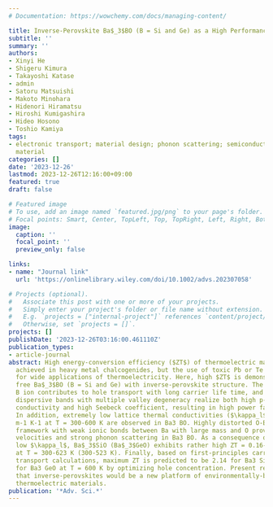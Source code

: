 ```yaml
---
# Documentation: https://wowchemy.com/docs/managing-content/

title: Inverse-Perovskite Ba$_3$BO (B = Si and Ge) as a High Performance Environmentally Benign Thermoelectric Material with Low Lattice Thermal Conductivity
subtitle: ''
summary: ''
authors:
- Xinyi He
- Shigeru Kimura
- Takayoshi Katase
- admin
- Satoru Matsuishi
- Makoto Minohara
- Hidenori Hiramatsu
- Hiroshi Kumigashira
- Hideo Hosono
- Toshio Kamiya
tags:
- electronic transport; material design; phonon scattering; semiconductor; thermoelectric
  material
categories: []
date: '2023-12-26'
lastmod: 2023-12-26T12:16:00+09:00
featured: true
draft: false

# Featured image
# To use, add an image named `featured.jpg/png` to your page's folder.
# Focal points: Smart, Center, TopLeft, Top, TopRight, Left, Right, BottomLeft, Bottom, BottomRight.
image:
  caption: ''
  focal_point: ''
  preview_only: false

links:
- name: "Journal link"
  url: 'https://onlinelibrary.wiley.com/doi/10.1002/advs.202307058'

# Projects (optional).
#   Associate this post with one or more of your projects.
#   Simply enter your project's folder or file name without extension.
#   E.g. `projects = ["internal-project"]` references `content/project/deep-learning/index.md`.
#   Otherwise, set `projects = []`.
projects: []
publishDate: '2023-12-26T03:16:00.461110Z'
publication_types:
- article-journal
abstract: High energy-conversion efficiency ($ZT$) of thermoelectric materials has been
  achieved in heavy metal chalcogenides, but the use of toxic Pb or Te is an obstacle
  for wide applications of thermoelectricity. Here, high $ZT$ is demonstrated in toxic-element
  free Ba$_3$BO (B = Si and Ge) with inverse-perovskite structure. The negatively charged
  B ion contributes to hole transport with long carrier life time, and their highly
  dispersive bands with multiple valley degeneracy realize both high p-type electronic
  conductivity and high Seebeck coefficient, resulting in high power factor (PF).
  In addition, extremely low lattice thermal conductivities ($\kappa_l$ ) 1.0-0.4 W
  m-1 K-1 at T = 300-600 K are observed in Ba3 BO. Highly distorted O-Ba6 octahedral
  framework with weak ionic bonds between Ba with large mass and O provides low phonon
  velocities and strong phonon scattering in Ba3 BO. As a consequence of high PF and
  low $\kappa_l$, Ba$_3$SiO (Ba$_3$GeO) exhibits rather high ZT = 0.16-0.84 (0.35-0.65)
  at T = 300-623 K (300-523 K). Finally, based on first-principles carrier and phonon
  transport calculations, maximum ZT is predicted to be 2.14 for Ba3 SiO and 1.21
  for Ba3 GeO at T = 600 K by optimizing hole concentration. Present results propose
  that inverse-perovskites would be a new platform of environmentally-benign high-ZT
  thermoelectric materials.
publication: '*Adv. Sci.*'
---
```

